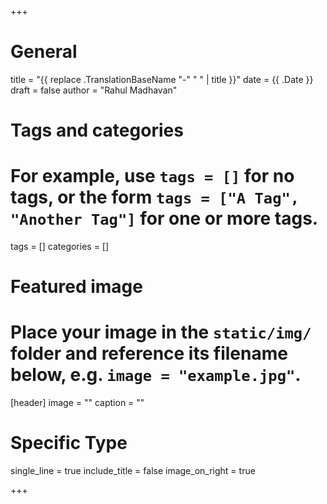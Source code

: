 +++
# General
title = "{{ replace .TranslationBaseName "-" " " | title }}"
date = {{ .Date }}
draft = false
author = "Rahul Madhavan"
# Tags and categories
# For example, use `tags = []` for no tags, or the form `tags = ["A Tag", "Another Tag"]` for one or more tags.
tags = []
categories = []

# Featured image
# Place your image in the `static/img/` folder and reference its filename below, e.g. `image = "example.jpg"`.
[header]
image = ""
caption = ""

# Specific Type
single_line = true
include_title = false
image_on_right = true

+++
